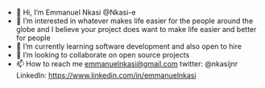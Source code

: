 - 👋 Hi, I’m Emmanuel Nkasi @Nkasi-e
- 👀 I’m interested in whatever makes life easier for the people around the globe and I believe your project does want to make life easier and better for people
- 🌱 I’m currently learning software development and also open to hire
- 💞️ I’m looking to collaborate on open source projects 
- 📫 How to reach me emmanuelnkasi@gmail.com twitter: @nkasijnr LinkedIn: https://www.linkedin.com/in/emmanuelnkasi

<!---
Nkasi-e/Nkasi-e is a ✨ special ✨ repository because its `README.md` (this file) appears on your GitHub profile.
You can click the Preview link to take a look at your changes.
--->
